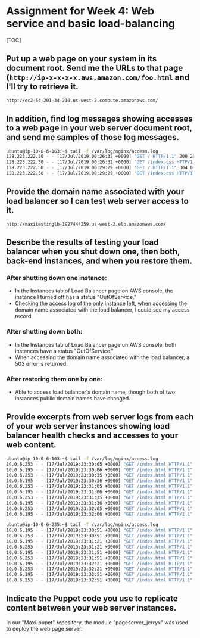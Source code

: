 # Assignment for Week 4: Web service and basic load-balancing

[TOC]



## Put up a web page on your system in its document root. Send me the URLs to that page (`http://ip-x-x-x-x.aws.amazon.com/foo.html` and I'll try to retrieve it.

```
http://ec2-54-201-34-210.us-west-2.compute.amazonaws.com/
```

## In addition, find log messages showing accesses to a web page in your web server document root, and send me samples of those log messages.

```bash
ubuntu@ip-10-0-6-163:~$ tail -f /var/log/nginx/access.log
128.223.222.50 - - [17/Jul/2019:00:26:32 +0000] "GET / HTTP/1.1" 200 293 "-" "Mozilla/5.0 (Macintosh; Intel Mac OS X 10_14_5) AppleWebKit/537.36 (KHTML, like Gecko) Chrome/75.0.3770.100 Safari/537.36"
128.223.222.50 - - [17/Jul/2019:00:26:32 +0000] "GET /index.css HTTP/1.1" 200 125 "http://ec2-54-201-34-210.us-west-2.compute.amazonaws.com/" "Mozilla/5.0 (Macintosh; Intel Mac OS X 10_14_5) AppleWebKit/537.36 (KHTML, like Gecko) Chrome/75.0.3770.100 Safari/537.36"
128.223.222.50 - - [17/Jul/2019:00:29:29 +0000] "GET / HTTP/1.1" 304 0 "-" "Mozilla/5.0 (Macintosh; Intel Mac OS X 10_14_5) AppleWebKit/537.36 (KHTML, like Gecko) Chrome/75.0.3770.100 Safari/537.36"
128.223.222.50 - - [17/Jul/2019:00:29:29 +0000] "GET /index.css HTTP/1.1" 304 0 "http://ec2-54-201-34-210.us-west-2.compute.amazonaws.com/" "Mozilla/5.0 (Macintosh; Intel Mac OS X 10_14_5) AppleWebKit/537.36 (KHTML, like Gecko) Chrome/75.0.3770.100 Safari/537.36"
```

## Provide the domain name associated with your load balancer so I can test web server access to it.

```
http://maxitestinglb-1927444259.us-west-2.elb.amazonaws.com/
```

## Describe the results of testing your load balancer when you shut down one, then both, back-end instances, and when you restore them.

### After shutting down one instance:

- In the Instances tab of Load Balancer page on AWS console, the instance I turned off has a status "OutOfService."
- Checking the access log of the only instance left, when accessing the domain name associated with the load balancer, I could see my access record.

### After shutting down both:

- In the Instances tab of Load Balancer page on AWS console, both instances have a status "OutOfService."
- When accessing the domain name associated with the load balancer, a 503 error is returned.

### After restoring them one by one:

- Able to access load balancer's domain name, though both of two instances public domain names have changed.

## Provide excerpts from web server logs from each of your web server instances showing load balancer health checks and accesses to your web content.

```bash
ubuntu@ip-10-0-6-163:~$ tail -f /var/log/nginx/access.log
10.0.6.253 - - [17/Jul/2019:23:30:05 +0000] "GET /index.html HTTP/1.1" 200 388 "-" "ELB-HealthChecker/1.0"
10.0.6.195 - - [17/Jul/2019:23:30:06 +0000] "GET /index.html HTTP/1.1" 200 388 "-" "ELB-HealthChecker/1.0"
10.0.6.253 - - [17/Jul/2019:23:30:35 +0000] "GET /index.html HTTP/1.1" 200 388 "-" "ELB-HealthChecker/1.0"
10.0.6.195 - - [17/Jul/2019:23:30:36 +0000] "GET /index.html HTTP/1.1" 200 388 "-" "ELB-HealthChecker/1.0"
10.0.6.253 - - [17/Jul/2019:23:31:05 +0000] "GET /index.html HTTP/1.1" 200 388 "-" "ELB-HealthChecker/1.0"
10.0.6.195 - - [17/Jul/2019:23:31:06 +0000] "GET /index.html HTTP/1.1" 200 388 "-" "ELB-HealthChecker/1.0"
10.0.6.253 - - [17/Jul/2019:23:31:35 +0000] "GET /index.html HTTP/1.1" 200 388 "-" "ELB-HealthChecker/1.0"
10.0.6.195 - - [17/Jul/2019:23:31:36 +0000] "GET /index.html HTTP/1.1" 200 388 "-" "ELB-HealthChecker/1.0"
10.0.6.253 - - [17/Jul/2019:23:32:05 +0000] "GET /index.html HTTP/1.1" 200 388 "-" "ELB-HealthChecker/1.0"
10.0.6.195 - - [17/Jul/2019:23:32:06 +0000] "GET /index.html HTTP/1.1" 200 388 "-" "ELB-HealthChecker/1.0"
```

```bash
ubuntu@ip-10-0-6-235:~$ tail -f /var/log/nginx/access.log
10.0.6.195 - - [17/Jul/2019:23:30:51 +0000] "GET /index.html HTTP/1.1" 200 388 "-" "ELB-HealthChecker/1.0"
10.0.6.253 - - [17/Jul/2019:23:30:51 +0000] "GET /index.html HTTP/1.1" 200 388 "-" "ELB-HealthChecker/1.0"
10.0.6.195 - - [17/Jul/2019:23:31:21 +0000] "GET /index.html HTTP/1.1" 200 388 "-" "ELB-HealthChecker/1.0"
10.0.6.253 - - [17/Jul/2019:23:31:21 +0000] "GET /index.html HTTP/1.1" 200 388 "-" "ELB-HealthChecker/1.0"
10.0.6.195 - - [17/Jul/2019:23:31:51 +0000] "GET /index.html HTTP/1.1" 200 388 "-" "ELB-HealthChecker/1.0"
10.0.6.253 - - [17/Jul/2019:23:31:51 +0000] "GET /index.html HTTP/1.1" 200 388 "-" "ELB-HealthChecker/1.0"
10.0.6.195 - - [17/Jul/2019:23:32:21 +0000] "GET /index.html HTTP/1.1" 200 388 "-" "ELB-HealthChecker/1.0"
10.0.6.253 - - [17/Jul/2019:23:32:21 +0000] "GET /index.html HTTP/1.1" 200 388 "-" "ELB-HealthChecker/1.0"
10.0.6.195 - - [17/Jul/2019:23:32:51 +0000] "GET /index.html HTTP/1.1" 200 388 "-" "ELB-HealthChecker/1.0"
10.0.6.253 - - [17/Jul/2019:23:32:51 +0000] "GET /index.html HTTP/1.1" 200 388 "-" "ELB-HealthChecker/1.0"
```

## Indicate the Puppet code you use to replicate content between your web server instances.

In our "Maxi-pupet" repository, the module "pageserver_jerryx" was used to deploy the web page server.

